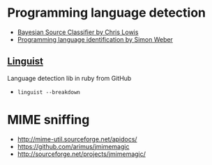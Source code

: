# Programming language detection
- [Bayesian Source Classifier by Chris Lowis](https://github.com/chrislo/sourceclassifier)
- [Programming language identification by Simon Weber](https://github.com/simon-weber/Programming-Language-Identification)

## [Linguist](https://github.com/github/linguist)
Language detection lib in ruby from GitHub
- `linguist --breakdown`

# MIME sniffing
- http://mime-util.sourceforge.net/apidocs/
- https://github.com/arimus/jmimemagic
- http://sourceforge.net/projects/jmimemagic/
